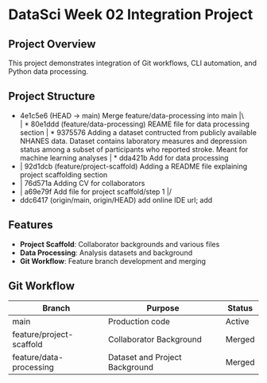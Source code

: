# DataSci Week 02 Integration Project

## Project Overview
This project demonstrates integration of Git workflows, CLI automation, and Python data processing.

## Project Structure

*   4e1c5e6 (HEAD -> main) Merge feature/data-processing into main
|\  
| * 80e1ddd (feature/data-processing) REAME file for data processing section
| * 9375576 Adding a dataset contructed from publicly available NHANES data. Dataset contains laboratory measures and depression status among a subset of participants who reported stroke. Meant for machine learning analyses
| * dda421b Add  for data processing
* | 92d1dcb (feature/project-scaffold) Adding a README file explaining project scaffolding section
* | 76d571a Adding CV for collaborators
* | a69e79f Add file for project scaffold/step 1
|/  
* ddc6417 (origin/main, origin/HEAD) add online IDE url; add

## Features
- **Project Scaffold**: Collaborator backgrounds and various files
- **Data Processing**: Analysis datasets and background
- **Git Workflow**: Feature branch development and merging


## Git Workflow
| Branch | Purpose | Status |
|--------|---------|--------|
| main | Production code | Active |
| feature/project-scaffold | Collaborator Background | Merged |
| feature/data-processing | Dataset and Project Background | Merged |